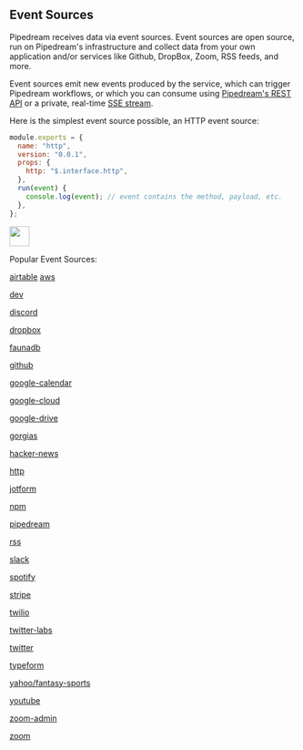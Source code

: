 ## Event Sources

Pipedream receives data via event sources. Event sources are open source, run on Pipedream's infrastructure and collect data from your own application and/or services like Github, DropBox, Zoom, RSS feeds, and more.

Event sources emit new events produced by the service, which can trigger Pipedream workflows, or which you can consume using [Pipedream's REST API](https://docs.pipedream.com/api/rest/) or a private, real-time [SSE stream](https://docs.pipedream.com/api/sse/).

Here is the simplest event source possible, an HTTP event source:

```javascript
module.exports = {
  name: "http",
  version: "0.0.1",
  props: {
    http: "$.interface.http",
  },
  run(event) {
    console.log(event); // event contains the method, payload, etc.
  },
};
```

<a href="http://tod.ly/2UNkcs3"><img src="https://i.ibb.co/m0bBsSL/deploy-clean.png" height="35"></a>

Popular Event Sources:

[airtable](https://github.com/PipedreamHQ/pipedream/blob/master/components/airtable)
[aws](https://github.com/PipedreamHQ/pipedream/blob/master/components/aws)

[dev](https://github.com/PipedreamHQ/pipedream/blob/master/components/dev)

[discord](https://github.com/PipedreamHQ/pipedream/blob/master/components/discord)

[dropbox](https://github.com/PipedreamHQ/pipedream/blob/master/components/dropbox)

[faunadb](https://github.com/PipedreamHQ/pipedream/blob/master/components/faunadb)

[github](https://github.com/PipedreamHQ/pipedream/blob/master/components/github)

[google-calendar](https://github.com/PipedreamHQ/pipedream/blob/master/components/google-calendar)

[google-cloud](https://github.com/PipedreamHQ/pipedream/blob/master/components/google-cloud)

[google-drive](https://github.com/PipedreamHQ/pipedream/blob/master/components/google-drive)

[gorgias](https://github.com/PipedreamHQ/pipedream/blob/master/components/gorgias)

[hacker-news](https://github.com/PipedreamHQ/pipedream/blob/master/components/hacker-news)

[http](https://github.com/PipedreamHQ/pipedream/blob/master/components/http)

[jotform](https://github.com/PipedreamHQ/pipedream/blob/master/components/jotform)

[npm](https://github.com/PipedreamHQ/pipedream/blob/master/components/npm)

[pipedream](https://github.com/PipedreamHQ/pipedream/blob/master/components/pipedream)

[rss](https://github.com/PipedreamHQ/pipedream/blob/master/components/rss)

[slack](https://github.com/PipedreamHQ/pipedream/blob/master/components/slack)

[spotify](https://github.com/PipedreamHQ/pipedream/blob/master/components/spotify)

[stripe](https://github.com/PipedreamHQ/pipedream/blob/master/components/stripe)

[twilio](https://github.com/PipedreamHQ/pipedream/blob/master/components/twilio)

[twitter-labs](https://github.com/PipedreamHQ/pipedream/blob/master/components/twitter-labs)

[twitter](https://github.com/PipedreamHQ/pipedream/blob/master/components/twitter)

[typeform](https://github.com/PipedreamHQ/pipedream/blob/master/components/typeform)

[yahoo/fantasy-sports](https://github.com/PipedreamHQ/pipedream/blob/master/components/yahoo/fantasy-sports)

[youtube](https://github.com/PipedreamHQ/pipedream/blob/master/components/youtube)

[zoom-admin](https://github.com/PipedreamHQ/pipedream/blob/master/components/zoom-admin)

[zoom](https://github.com/PipedreamHQ/pipedream/blob/master/components/zoom)
